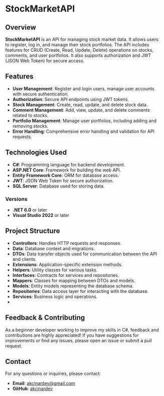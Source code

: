 # StockMarketAPI

## Overview

**StockMarketAPI** is an API for managing stock market data. It allows users to register, log in, and manage their stock portfolios. The API includes features for CRUD (Create, Read, Update, Delete) operations on stocks, comments, and user portfolios. It also supports authorization and JWT (JSON Web Token) for secure access.

## Features

- **User Management**: Register and login users, manage user accounts with secure authentication.
- **Authorization**: Secure API endpoints using JWT tokens.
- **Stock Management**: Create, read, update, and delete stock data.
- **Comment Management**: Add, view, update, and delete comments related to stocks.
- **Portfolio Management**: Manage user portfolios, including adding and removing stocks.
- **Error Handling**: Comprehensive error handling and validation for API requests.

## Technologies Used

- **C#**: Programming language for backend development.
- **ASP.NET Core**: Framework for building the web API.
- **Entity Framework Core**: ORM for database access.
- **JWT**: JSON Web Token for secure authorization.
- **SQL Server**: Database used for storing data.

### Versions

- **.NET 6.0** or later
- **Visual Studio 2022** or later

## Project Structure

- **Controllers**: Handles HTTP requests and responses.
- **Data**: Database context and migrations.
- **DTOs**: Data transfer objects used for communication between the API and clients.
- **Extensions**: Application-specific extension methods.
- **Helpers**: Utility classes for various tasks.
- **Interfaces**: Contracts for services and repositories.
- **Mappers**: Classes for mapping between DTOs and models.
- **Models**: Entity models representing the database schema.
- **Repositories**: Data access layer for interacting with the database.
- **Services**: Business logic and operations.
- 

## Feedback & Contributing

As a beginner developer working to improve my skills in C#, feedback and contributions are highly appreciated! If you have suggestions for improvements or find any issues, please open an issue or submit a pull request.

## Contact

For any questions or inquiries, please contact:

- **Email**: [akcinardev@gmail.com](mailto:akcinardev@gmail.com)
- **GitHub**: [akcinardev](https://github.com/akcinardev)
